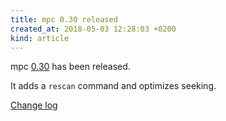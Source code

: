 ```yaml
---
title: mpc 0.30 released
created_at: 2018-05-03 12:28:03 +0200
kind: article
---
```


mpc [0.30](/download/mpc/0/mpc-0.30.tar.xz) has
been released.

It adds a `rescan` command and optimizes seeking.

[Change log](https://raw.githubusercontent.com/MusicPlayerDaemon/mpc/v0.30/NEWS)
